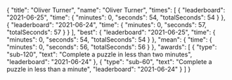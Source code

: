 {
  "title": "Oliver Turner",
  "name": "Oliver Turner",
  "times": [
    {
      "leaderboard": "2021-06-25",
      "time": {
        "minutes": 0,
        "seconds": 54,
        "totalSeconds": 54
      }
    },
    {
      "leaderboard": "2021-06-24",
      "time": {
        "minutes": 0,
        "seconds": 57,
        "totalSeconds": 57
      }
    }
  ],
  "best": {
    "leaderboard": "2021-06-25",
    "time": {
      "minutes": 0,
      "seconds": 54,
      "totalSeconds": 54
    }
  },
  "mean": {
    "time": {
      "minutes": 0,
      "seconds": 56,
      "totalSeconds": 56
    }
  },
  "awards": [
    {
      "type": "sub-120",
      "text": "Complete a puzzle in less than two minutes",
      "leaderboard": "2021-06-24"
    },
    {
      "type": "sub-60",
      "text": "Complete a puzzle in less than a minute",
      "leaderboard": "2021-06-24"
    }
  ]
}